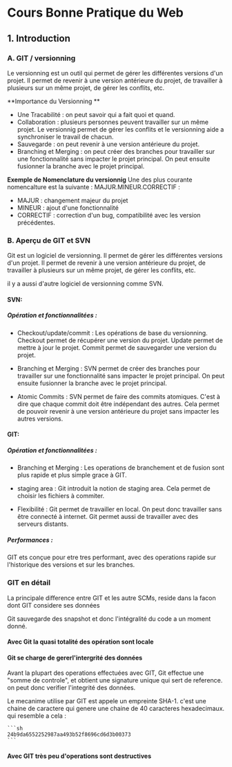 # Cours Bonne Pratique du Web

## 1. Introduction

### A. GIT / versionning 

Le versionning est un outil qui permet de gérer les différentes versions d'un projet. Il permet de revenir à une version antérieure du projet, de travailler à plusieurs sur un même projet, de gérer les conflits, etc.

**Importance du Versionning **

- Une Tracabilité : on peut savoir qui a fait quoi et quand.
- Collaboration : plusieurs personnes peuvent travailler sur un même projet. Le versionnig permet de gérer les conflits et le versionning aide a synchroniser le travail de chacun.
- Sauvegarde : on peut revenir à une version antérieure du projet.
- Branching et Merging : on peut créer des branches pour travailler sur une fonctionnalité sans impacter le projet principal. On peut ensuite fusionner la branche avec le projet principal.

**Exemple de Nomenclature du versionnig**
Une des plus courante nomencalture est la suivante : MAJUR.MINEUR.CORRECTIF  :
- MAJUR : changement majeur du projet
- MINEUR : ajout d'une fonctionnalité
- CORRECTIF : correction d'un bug, compatibilité avec les version précédentes.


### B. Aperçu de GIT et SVN

Git est un logiciel de versionning. Il permet de gérer les différentes versions d'un projet. Il permet de revenir à une version antérieure du projet, de travailler à plusieurs sur un même projet, de gérer les conflits, etc.

il y a aussi d'autre logiciel de versionning comme SVN. 

#### **SVN:**
##### **Opération et fonctionnalitées :**

- Checkout/update/commit : Les opérations de base du versionning. Checkout permet de récupérer une version du projet. Update permet de mettre à jour le projet. Commit permet de sauvegarder une version du projet.

- Branching et Merging : SVN permet de créer des branches pour travailler sur une fonctionnalité sans impacter le projet principal. On peut ensuite fusionner la branche avec le projet principal.

- Atomic Commits : SVN permet de faire des commits atomiques. C'est à dire que chaque commit doit être indépendant des autres. Cela permet de pouvoir revenir à une version antérieure du projet sans impacter les autres versions.

#### **GIT:**

##### **Opération et fonctionnalitées :**

- Branching et Merging : Les operations de branchement et de fusion sont plus rapide et plus simple grace à GIT.

- staging area : Git introduit la notion de staging area. Cela permet de choisir les fichiers à commiter.

- Flexibilité : Git permet de travailler en local. On peut donc travailler sans être connecté à internet. Git permet aussi de travailler avec des serveurs distants.

##### **Performances :**

GIT ets conçue pour etre tres performant, avec des operations rapide sur l'historique des versions et sur les branches.

### GIT en détail

La principale difference entre GIT et les autre SCMs, reside dans la facon dont GIT considere ses données

Git sauvegarde des snapshot et donc l'intégralité du code a un moment donné.

#### Avec Git la quasi totalité des opération sont locale

#### Git se charge de gererl'intergrité des données

Avant la plupart des operations effectuées avec GIT, Git effectue une "somme de controle", et obtient  une signature unique qui sert de reference. on peut donc verifier l'integrité des données.

Le mecanime utilise par GIT est appele un empreinte SHA-1. c'est une chaine de caractere qui genere une chaine de 40 caracteres hexadecimaux. qui resemble a cela : 
    
    ```sh
    24b9da6552252987aa493b52f8696cd6d3b00373
    ```

#### Avec GIT très peu d'operations sont destructives



